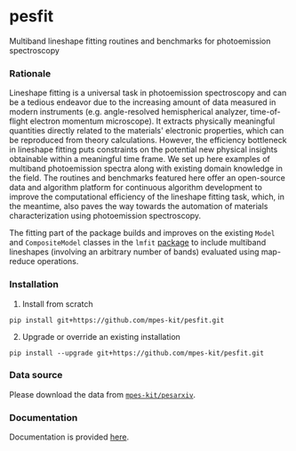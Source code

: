 # pesfit
Multiband lineshape fitting routines and benchmarks for photoemission spectroscopy

### Rationale
Lineshape fitting is a universal task in photoemission spectroscopy and can be a tedious endeavor due to the increasing amount of data measured in modern instruments (e.g. angle-resolved hemispherical analyzer, time-of-flight electron momentum microscope). It extracts physically meaningful quantities directly related to the materials' electronic properties, which can be reproduced from theory calculations. However, the efficiency bottleneck in lineshape fitting puts constraints on the potential new physical insights obtainable within a meaningful time frame. We set up here examples of multiband photoemission spectra along with existing domain knowledge in the field. The routines and benchmarks featured here offer an open-source data and algorithm platform for continuous algorithm development to improve the computational efficiency of the lineshape fitting task, which, in the meantime, also paves the way towards the automation of materials characterization using photoemission spectroscopy.

The fitting part of the package builds and improves on the existing ``Model`` and ``CompositeModel`` classes in the ``lmfit`` [package](https://github.com/lmfit/lmfit-py/) to include multiband lineshapes (involving an arbitrary number of bands) evaluated using map-reduce operations.

### Installation

1. Install from scratch

```
pip install git+https://github.com/mpes-kit/pesfit.git
```
2. Upgrade or override an existing installation

```
pip install --upgrade git+https://github.com/mpes-kit/pesfit.git
```

### Data source

Please download the data from [``mpes-kit/pesarxiv``](https://github.com/mpes-kit/pesarxiv).

### Documentation

Documentation is provided [here](https://mpes-kit.github.io/pesfit/).